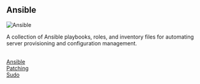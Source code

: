 Ansible
-------

![Ansible](https://skillicons.dev/icons?i=ansible) <br>

A collection of Ansible playbooks, roles, and inventory files for automating server provisioning and configuration management. <br>
<br>

[Ansible](https://github.com/itscturner/ansible/tree/main/roles/ansible) <br>
[Patching](https://github.com/itscturner/ansible/tree/main/roles/patching) <br>
[Sudo](https://github.com/itscturner/ansible/tree/main/roles/sudo) <br>
